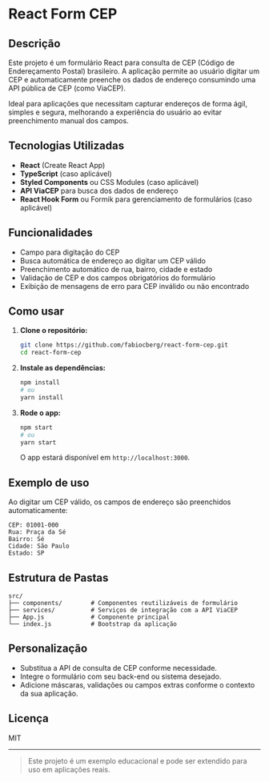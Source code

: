 # React Form CEP

## Descrição

Este projeto é um formulário React para consulta de CEP (Código de Endereçamento Postal) brasileiro. A aplicação permite ao usuário digitar um CEP e automaticamente preenche os dados de endereço consumindo uma API pública de CEP (como ViaCEP).

Ideal para aplicações que necessitam capturar endereços de forma ágil, simples e segura, melhorando a experiência do usuário ao evitar preenchimento manual dos campos.

## Tecnologias Utilizadas

- **React** (Create React App)
- **TypeScript** (caso aplicável)
- **Styled Components** ou CSS Modules (caso aplicável)
- **API ViaCEP** para busca dos dados de endereço
- **React Hook Form** ou Formik para gerenciamento de formulários (caso aplicável)

## Funcionalidades

- Campo para digitação do CEP
- Busca automática de endereço ao digitar um CEP válido
- Preenchimento automático de rua, bairro, cidade e estado
- Validação de CEP e dos campos obrigatórios do formulário
- Exibição de mensagens de erro para CEP inválido ou não encontrado

## Como usar

1. **Clone o repositório:**
    ```bash
    git clone https://github.com/fabiocberg/react-form-cep.git
    cd react-form-cep
    ```

2. **Instale as dependências:**
    ```bash
    npm install
    # ou
    yarn install
    ```

3. **Rode o app:**
    ```bash
    npm start
    # ou
    yarn start
    ```
    O app estará disponível em `http://localhost:3000`.

## Exemplo de uso

Ao digitar um CEP válido, os campos de endereço são preenchidos automaticamente:

```plaintext
CEP: 01001-000
Rua: Praça da Sé
Bairro: Sé
Cidade: São Paulo
Estado: SP
```

## Estrutura de Pastas

```
src/
├── components/        # Componentes reutilizáveis de formulário
├── services/          # Serviços de integração com a API ViaCEP
├── App.js             # Componente principal
└── index.js           # Bootstrap da aplicação
```

## Personalização

- Substitua a API de consulta de CEP conforme necessidade.
- Integre o formulário com seu back-end ou sistema desejado.
- Adicione máscaras, validações ou campos extras conforme o contexto da sua aplicação.

## Licença

MIT

---

> Este projeto é um exemplo educacional e pode ser extendido para uso em aplicações reais.